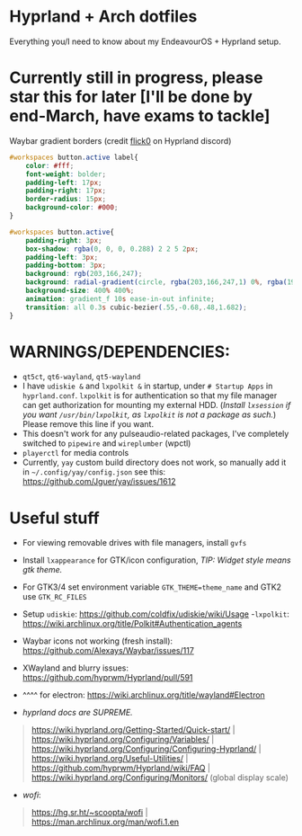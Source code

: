 # Hyprland + Arch dotfiles
Everything you/I need to know about my EndeavourOS + Hyprland setup.

# Currently still in progress, please star this for later [I'll be done by end-March, have exams to tackle]

Waybar gradient borders (credit [flick0](https://github.com/flick0) on Hyprland discord)
```css
#workspaces button.active label{
    color: #fff;
    font-weight: bolder;
    padding-left: 17px;
    padding-right: 17px;
    border-radius: 15px;
    background-color: #000;
}

#workspaces button.active{
    padding-right: 3px;
    box-shadow: rgba(0, 0, 0, 0.288) 2 2 5 2px;
    padding-left: 3px;
    padding-bottom: 3px;
    background: rgb(203,166,247);
    background: radial-gradient(circle, rgba(203,166,247,1) 0%, rgba(193,168,247,1) 12%, rgba(249,226,175,1) 19%, rgba(189,169,247,1) 20%, rgba(182,171,247,1) 24%, rgba(198,255,194,1) 36%, rgba(177,172,247,1) 37%, rgba(170,173,248,1) 48%, rgba(255,255,255,1) 52%, rgba(166,174,248,1) 52%, rgba(160,175,248,1) 59%, rgba(148,226,213,1) 66%, rgba(155,176,248,1) 67%, rgba(152,177,248,1) 68%, rgba(205,214,244,1) 77%, rgba(148,178,249,1) 78%, rgba(144,179,250,1) 82%, rgba(180,190,254,1) 83%, rgba(141,179,250,1) 90%, rgba(137,180,250,1) 100%); 
    background-size: 400% 400%;
    animation: gradient_f 10s ease-in-out infinite;
    transition: all 0.3s cubic-bezier(.55,-0.68,.48,1.682);
}
```

# WARNINGS/DEPENDENCIES: 
- `qt5ct`, `qt6-wayland`, `qt5-wayland`
- I have `udiskie &` and `lxpolkit &` in startup, under `# Startup Apps` in `hyprland.conf`. `lxpolkit` is for authentication so that my file manager can get authorization for mounting my external HDD. (*Install `lxsession` if you want `/usr/bin/lxpolkit`, as `lxpolkit` is not a package as such.*) Please remove this line if you want.
- This doesn't work for any pulseaudio-related packages, I've completely switched to `pipewire` and `wireplumber` (wpctl)
- `playerctl` for media controls
- Currently, `yay` custom build directory does not work, so manually add it in `~/.config/yay/config.json` see this: https://github.com/Jguer/yay/issues/1612

# Useful stuff

- For viewing removable drives with file managers, install `gvfs`
- Install `lxappearance` for GTK/icon configuration, *TIP: Widget style means gtk theme.* 
- For GTK3/4 set environment variable `GTK_THEME=theme_name` and GTK2 use `GTK_RC_FILES`
- Setup `udiskie`: https://github.com/coldfix/udiskie/wiki/Usage
-`lxpolkit`: https://wiki.archlinux.org/title/Polkit#Authentication_agents
- Waybar icons not working (fresh install): https://github.com/Alexays/Waybar/issues/117
- XWayland and blurry issues: https://github.com/hyprwm/Hyprland/pull/591
- ^^^^ for electron: https://wiki.archlinux.org/title/wayland#Electron

- *hyprland docs are SUPREME.*
> https://wiki.hyprland.org/Getting-Started/Quick-start/ | 
> https://wiki.hyprland.org/Configuring/Variables/ | 
> https://wiki.hyprland.org/Configuring/Configuring-Hyprland/ | 
> https://wiki.hyprland.org/Useful-Utilities/ | 
> https://github.com/hyprwm/Hyprland/wiki/FAQ | 
> https://wiki.hyprland.org/Configuring/Monitors/ (global display scale)


- *wofi*:
> https://hg.sr.ht/~scoopta/wofi | https://man.archlinux.org/man/wofi.1.en
